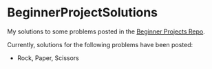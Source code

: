 # BeginnerProjectSolutions

My solutions to some problems posted in the [Beginner Projects Repo](https://github.com/jorgegonzalez/beginner-projects).

Currently, solutions for the following problems have been posted:

- Rock, Paper, Scissors
